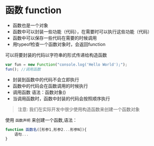 # 函数 function

* 函数也是一个对象
* 函数中可以封装一些功能（代码），在需要时可以执行这些功能（代码）
* 函数中可以保存一些代码在需要的时候调用
* 用typeof检查一个函数对象时，会返回function

可以将要封装的代码以字符串的形式传递给构造函数

```javascript
var fun = new Function("console.log('Hello World');");
fun(); //调用函数
```

* 封装到函数中的代码不会立即执行
* 函数中的代码会在函数调用的时候执行
* 调用函数 语法：函数对象()
* 当调用函数时，函数中封装的代码会按照顺序执行

> 注意: 我们在实际开发中很少使用构造函数来创建一个函数对象

使用 `函数声明` 来创建一个函数,语法：

```javascript
function 函数名([形参1,形参2...形参N]){
	语句...
}
```
